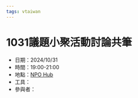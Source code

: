 ```yaml
---
tags: vtaiwan 
---
```

# 1031議題小聚活動討論共筆
- 日期：2024/10/31
- 時間：19:00-21:00
- 地點：[NPO Hub](https://maps.app.goo.gl/sd8yENxAFBFiQTC67)
- 工具：
- 參與者：

